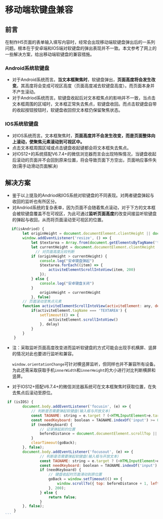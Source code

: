 # 移动端软键盘兼容

## 前言

在制作H5页面的表单输入填写内容时，经常会出现移动端软键盘弹出后的一系列问题。根本在于安卓端和IOS端对软键盘的弹出表现并不一致。本文参考了网上的一些解决方案，给出移动端软键盘的兼容措施。

### Android系统软键盘

- 对于Android系统而言。**当文本框聚焦时**，软键盘弹出，**页面高度将会发生改变**。其高度将会变成可视区高度（页面高度减去软键盘高度）。而页面本身并不产生滚动。
- 对于Andriod系统而言。软键盘收起后对文本框焦点的影响并不一致，当点击文本框周围的区域时，文本框正常失去焦点，软键盘收回。而点击软键盘自带的收起按钮按钮时，软键盘收回但文本框仍保留聚焦状态。

### IOS系统软键盘

- 对IOS系统而言。文本框聚焦时，**页面高度并不会发生改变，而是页面整体向上滚动，使聚焦元素滚动到可视区中。**
- 点击文本框周围区域或点击键盘收起键都会将文本框失去焦点。
- 对IOS12+的系统搭配V6.7.4+的微信浏览器而言会出现特殊情况，当键盘收起后滚动的页面并不会回到原来位置，将会导致页面下方空出，页面响应事件失效(需手动滑动页面解决)

## 解决方案

- 鉴于以上提及的Andriod和IOS系统对软键盘的不同表现。对两者键盘弹起与收回的监听也有所区分。
- 对Andriod系统的复杂表单，因为页面不会随着焦点滚动，对于下方的文本框会被软键盘覆盖不在可视区，为此可通过**监听页面高度**的改变间接监听软键盘的弹起与收回，从而将页面滚动至可视区的位置。

```javascript
   if(isAndriod) {
        let originHeight = document.documentElement.clientHeight || document.body.clientHeight 
        window.addEventListener('resize', () => {
            let $textarea = Array.from(document.getElementsByTagName('textarea'))
            let currentHeight = document.documentElement.clientHeight || document.body.clientHeight
              // 对页面高度比较判断  
            if (originHeight > currentHeight) {
                console.log("安卓键盘弹起")
                $textarea.forEach((item) => {
                    activiteElementScrollIntoView(item, 200)
                });
            } else {
                console.log("安卓键盘关闭")
            }
                originHeight = currentHeight
            }, false)
        // 页面滚动至焦点元素
        function activiteElementScrollIntoView(activiteElement: any, delay: number) {
            if(activiteElement.tagName === 'TEXTAREA') {
                setTimeout(() => {
                    activiteElement.scrollIntoView()
                }, delay)
            }
        }
    }
```

+ 注：采取监听页面高度改变进而监听软键盘的方式可能会出现手机横屏、竖屏的情况对此也要进行监听和兼容。

  `window.orientationChange`可针对横竖屏监听，但同样也并不兼容所有设备。为此还需采取获取手机`innerWidth`和`innerHeight`的大小进行对比判断横屏和竖屏。

+ 对于IOS12+搭配V6.7.4+的微信浏览器系统可在文本框聚焦时获取位置，在失去焦点后滚动至原位。

```javascript
 if (isIOS) {
        document.body.addEventListener('focusin', (e) => {
            // 判断是否需要弹起软键盘(输入框与开放文本)
            const TAGNAME: string = e.target ? (<HTMLInputElement>e.target).tagName.toLowerCase() : '';
            const needKeyboard: boolean = TAGNAME.indexOf('input') >= 0||TAGNAME.indexOf('textarea') >=0;
            if (needKeyboard) {
                // 记录弹起前的位置
                beforeDistance = document.documentElement.scrollTop || document.body.scrollTop;
            }
            clearTimeout(goBack);
        }, false);
        document.body.addEventListener('focusout', (e) => { 
                // 判断是否需要弹起软键盘(输入框与开放文本)
                const TAGNAME: string = e.target ? (<HTMLInputElement>e.target).tagName.toLowerCase():'';
                const needKeyboard: boolean = TAGNAME.indexOf('input') >= 0 || TAGNAME.indexOf('textarea') >= 0;
                if (needKeyboard) {
                    // 键盘收起时页面滑动到原位置
                    goBack = window.setTimeout(() => {
                        window.scrollTo({ top: beforeDistance + 1, left: 0, behavior: "smooth" });
                    }, 200);
                } else {
                    return false;
                }
        }, false);
    }
​```
```

